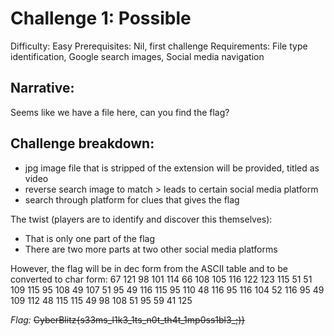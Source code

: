 # Challenge 1: Possible

Difficulty: Easy
Prerequisites: Nil, first challenge 
Requirements: File type identification, Google search images, Social media navigation  

## Narrative:
Seems like we have a file here, can you find the flag?

## Challenge breakdown:
- jpg image file that is stripped of the extension will be provided, titled as video
- reverse search image to match > leads to certain social media platform
- search through platform for clues that gives the flag

The twist (players are to identify and discover this themselves):
- That is only one part of the flag
- There are two more parts at two other social media platforms

However, the flag will be in dec form from the ASCII table and to be converted to char form: 
67 121 98 101 114 66 108 105 116 122 123 115 51 51 109 115 95 108 49 107 51 95 49 116 115 95 110 48 116 95 116 104 52 116 95 49 109 112 48 115 115 49 98 108 51 95 59 41 125


*Flag:* ~~CyberBlitz{s33ms_l1k3_1ts_n0t_th4t_1mp0ss1bl3_;)}~~